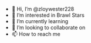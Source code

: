 - 👋 Hi, I’m @zloywester228
- 👀 I’m interested in Brawl Stars
- 🌱 I’m currently learning 
- 💞️ I’m looking to collaborate on 
- 📫 How to reach me 

<!---
Lage4kaa/Lage4kaa is a ✨ special ✨ repository because its `README.md` (this file) appears on your GitHub profile.
You can click the Preview link to take a look at your changes.
--->
